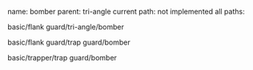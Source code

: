 name: bomber
parent: tri-angle
current path: not implemented
all paths:

  basic/flank guard/tri-angle/bomber

  basic/flank guard/trap guard/bomber

  basic/trapper/trap guard/bomber
